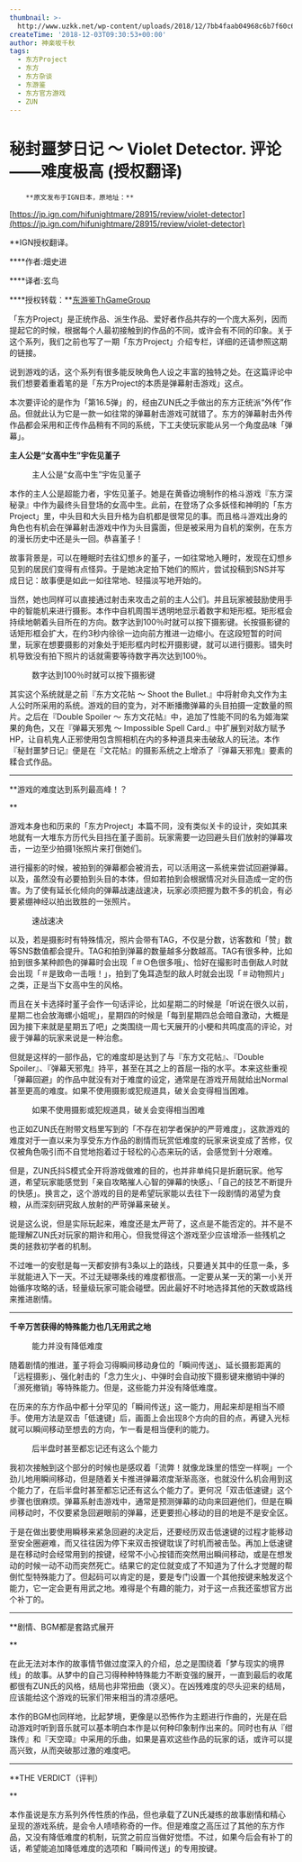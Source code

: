 ```yaml
---
thumbnail: >-
  http://www.uzkk.net/wp-content/uploads/2018/12/7bb4faab04968c6b7f60c63e885c285e02ae86b0.jpg@1720w_963h-825x510.jpg
createTime: '2018-12-03T09:30:53+00:00'
author: 神楽坂千秋
tags:
  - 东方Project
  - 东方
  - 东方杂谈
  - 东游鉴
  - 东方官方游戏
  - ZUN
---
```


# 秘封噩梦日记 ～ Violet Detector. 评论——难度极高 (授权翻译)

		**原文发布于IGN日本，原地址：**

[https://jp.ign.com/hifunightmare/28915/review/violet-detector](https://jp.ign.com/hifunightmare/28915/review/violet-detector)

**IGN授权翻译。

****作者:畑史进

****译者:玄鸟

****授权转载：**[东游鉴ThGameGroup](https://space.bilibili.com/364812769)

「东方Project」是正统作品、派生作品、爱好者作品共存的一个庞大系列，因而提起它的时候，根据每个人最初接触到的作品的不同，或许会有不同的印象。关于这个系列，我们之前也写了一期「东方Project」介绍专栏，详细的还请参照这期的链接。

说到游戏的话，这个系列有很多能反映角色人设之丰富的独特之处。在这篇评论中我们想要着重着笔的是「东方Project的本质是弹幕射击游戏」这点。

本次要评论的是作为「第16.5弹」的，经由ZUN氏之手做出的东方正统派“外传”作品。但就此认为它是一款一如往常的弹幕射击游戏可就错了。东方的弹幕射击外传作品都会采用和正传作品稍有不同的系统，下工夫使玩家能从另一个角度品味「弹幕」。

**主人公是“女高中生”宇佐见堇子**

<figure>
  <img src="http://www.uzkk.net/wp-content/uploads/2018/12/0e1b135568beecdc3fae6f5711fc95c384da18bc_raw.jpg" alt=""/>
  <figcaption>主人公是“女高中生”宇佐见堇子</figcaption>
</figure>

本作的主人公是超能力者，宇佐见堇子。她是在黄昏边境制作的格斗游戏『东方深秘录』中作为最终头目登场的女高中生。此前，在登场了众多妖怪和神明的「东方Project」里，中头目和大头目升格为自机都是很常见的事。而且格斗游戏出身的角色也有机会在弹幕射击游戏中作为头目露面，但是被采用为自机的案例，在东方的漫长历史中还是头一回。恭喜堇子！

故事背景是，可以在睡眠时去往幻想乡的堇子，一如往常地入睡时，发现在幻想乡见到的居民们变得有点怪异。于是她决定拍下她们的照片，尝试投稿到SNS并写成日记：故事便是如此一如往常地、轻描淡写地开始的。

当然，她也同样可以直接通过射击来攻击之前的主人公们。并且玩家被鼓励使用手中的智能机来进行摄影。本作中自机周围半透明地显示着数字和矩形框。矩形框会持续地朝着头目所在的方向。数字达到100％时就可以按下摄影键。长按摄影键的话矩形框会扩大，在约3秒内徐徐一边向前方推进一边缩小。在这段短暂的时间里，玩家在想要摄影的对象处于矩形框内时松开摄影键，就可以进行摄影。错失时机导致没有拍下照片的话就需要等待数字再次达到100％。

<figure>
  <img src="http://www.uzkk.net/wp-content/uploads/2018/12/68c41f1a0d8c30c78674cf5f46b7bc2d0cb716cf_raw.jpg" alt=""/>
  <figcaption>数字达到100％时就可以按下摄影键</figcaption>
</figure>

其实这个系统就是之前『东方文花帖 〜 Shoot the Bullet.』中将射命丸文作为主人公时所采用的系统。游戏的目的变为，对不断播撒弹幕的头目拍摄一定数量的照片。之后在『Double Spoiler 〜 东方文花帖』中，追加了性能不同的名为姬海棠果的角色，又在『弹幕天邪鬼 〜 Impossible Spell Card.』中扩展到对敌方赋予HP，让自机鬼人正邪使用包含照相机在内的多种道具来击破敌人的玩法。本作『秘封噩梦日记』便是在『文花帖』的摄影系统之上增添了『弹幕天邪鬼』要素的糅合式作品。

---

**游戏的难度达到系列最高峰！？

**

游戏本身也和历来的「东方Project」本篇不同，没有类似关卡的设计，突如其来地就有一大堆东方历代头目挡在堇子面前。玩家需要一边回避头目们放射的弹幕攻击，一边至少拍摄1张照片来打倒她们。

进行撮影的时候，被拍到的弹幕都会被消去，可以活用这一系统来尝试回避弹幕。以及，虽然没有必要拍到头目的本体，但如若拍到会根据情况对头目造成一定的伤害。为了使有延长化倾向的弹幕战速战速决，玩家必须把握为数不多的机会，有必要紧绷神经以拍出致胜的一张照片。

<figure>
  <img src="http://www.uzkk.net/wp-content/uploads/2018/12/055b0e43f01cb25018131b1bd1ee86a9bb5d2bdb_raw.jpg" alt=""/>
  <figcaption>速战速决</figcaption>
</figure>

以及，若是摄影时有特殊情况，照片会带有TAG，不仅是分数，访客数和「赞」数等SNS数值都会提升。TAG和拍到弹幕的数量越多分数越高。TAG有很多种，比如拍到很多某种颜色的弹幕时会出现「＃○色很多哦」、恰好在撮影时击倒敌人时就会出现「＃是致命一击哦！」，拍到了兔耳造型的敌人时就会出现「＃动物照片」之类，正是当下女高中生的风格。

而且在关卡选择时堇子会作一句话评论，比如星期二的时候是「听说在很久以前，星期二也会放海螺小姐呢」，星期四的时候是「每到星期四总会暗自激动，大概是因为接下来就是星期五了吧」之类围绕一周七天展开的小梗和共鸣度高的评论，对疲于弹幕的玩家来说是一种治愈。

但就是这样的一部作品，它的难度却是达到了与『东方文花帖』、『Double Spoiler』、『弹幕天邪鬼』持平，甚至在其之上的首屈一指的水平。本来这些重视「弹幕回避」的作品中就没有对于难度的设定，通常是在游戏开局就给出Normal甚至更高的难度。如果不使用摄影或犯规道具，破关会变得相当困难。

<figure>
  <img src="http://www.uzkk.net/wp-content/uploads/2018/12/7f8283308ce8f4711ec9030a4ebba2bdb9eca8c1_raw.jpg" alt=""/>
  <figcaption>如果不使用摄影或犯规道具，破关会变得相当困难</figcaption>
</figure>

也正如ZUN氏在附带文档里写到的「不存在初学者保护的严苛难度」，这款游戏的难度对于一直以来为享受东方作品的剧情而玩赏低难度的玩家来说变成了苦修，仅仅被角色吸引而不自觉地抱着过于轻松的心态来玩的话，会感觉到十分艰难。

但是，ZUN氏抖S模式全开将游戏做难的目的，也并非单纯只是折磨玩家。他写道，希望玩家能感觉到「亲自攻略摧人心智的弹幕的快感」、「自己的技艺不断提升的快感」。换言之，这个游戏的目的是希望玩家能以去往下一段剧情的渴望为食粮，从而深刻研究敌人放射的严苛弹幕来破关。

说是这么说，但是实际玩起来，难度还是太严苛了，这点是不能否定的。并不是不能理解ZUN氏对玩家的期许和用心，但我觉得这个游戏至少应该增添一些残机之类的拯救初学者的机制。

不过唯一的安慰是每一天都安排有3条以上的路线，只要通关其中的任意一条，多半就能进入下一天。不过无疑哪条线的难度都很高。一定要从某一天的第一小关开始循序攻略的话，轻量级玩家可能会碰壁。因此最好不时地选择其他的天数或路线来推进剧情。

---

**千辛万苦获得的特殊能力也几无用武之地**

<figure>
  <img src="http://www.uzkk.net/wp-content/uploads/2018/12/a0c82fb8b6c7ab3a6f0a6f42d202c351bbac2bc7_raw.jpg" alt=""/>
  <figcaption>能力并没有降低难度</figcaption>
</figure>

随着剧情的推进，堇子将会习得瞬间移动身位的「瞬间传送」、延长摄影距离的「远程摄影」、强化射击的「念力生火」、中弹时会自动按下摄影键来撤销中弹的「濒死撤销」等特殊能力。但是，这些能力并没有降低难度。

在历来的东方作品中都十分罕见的「瞬间传送」这一能力，用起来却是相当不顺手。使用方法是双击「低速键」后，画面上会出现8个方向的目的点，再键入光标就可以瞬间移动至想去的方向，乍一看是相当便利的能力。

<figure>
  <img src="http://www.uzkk.net/wp-content/uploads/2018/12/b2b27bccb3e67226de12710720cd2a3fd142983d_raw.jpg" alt=""/>
  <figcaption>后半盘时甚至都忘记还有这么个能力</figcaption>
</figure>

我初次接触到这个部分的时候也是感叹着「流弊！就像龙珠里的悟空一样啊」一个劲儿地用瞬间移动，但是随着关卡推进弹幕浓度渐渐高涨，也就没什么机会用到这个能力了，在后半盘时甚至都忘记还有这么个能力了。更何况「双击低速键」这个步骤也很麻烦。弹幕系射击游戏中，通常是预测弹幕的动向来回避他们，但是在瞬间移动时，不仅要紧急回避眼前的弹幕，还更要担心移动的目的地是不是安全区。

于是在做出要使用瞬移来紧急回避的决定后，还要经历双击低速键的过程才能移动至安全圈避难，而又往往因为停下来双击按键耽误了时机而被击坠。再加上低速键是在移动时会经常用到的按键，经常不小心按错而突然用出瞬间移动，或是在想发动的时候一动不动而突然死亡。结果它的定位就变成了不知道为了什么才觉醒的帮倒忙型特殊能力了。但起码可以肯定的是，要是专门设置一个其他按键来触发这个能力，它一定会更有用武之地。难得是个有趣的能力，对于这一点我还蛮想官方出个补丁的。

---

**剧情、BGM都是套路式展开

**

在此无法对本作的故事情节做过度深入的介绍，总之是围绕着「梦与现实的境界线」的故事。从梦中的自己习得种种特殊能力不断变强的展开，一直到最后的收尾都很有ZUN氏的风格，结局也非常扭曲（褒义）。在凶残难度的尽头迎来的结局，应该能给这个游戏的玩家们带来相当的清凉感吧。

本作的BGM也同样地，比起梦境，更像是以恐怖作为主题进行作曲的，光是在启动游戏时听到音乐就可以基本明白本作是以何种印象制作出来的。同时也有从『绀珠传』和『天空璋』中采用的乐曲，如果是喜欢这些作品的玩家的话，或许可以提高兴致，从而突破那过激的难度吧。

---

**THE VERDICT（评判）

**

本作虽说是东方系列外传性质的作品，但也承载了ZUN氏凝练的故事剧情和精心呈现的游戏系统，是会令人啧啧称奇的一作。但是难度之高压过了其他的东方作品，又没有降低难度的机制，玩赏之前应当做好觉悟。不过，如果今后会有补丁的话，希望能追加降低难度的选项和「瞬间传送」的专用按键。
